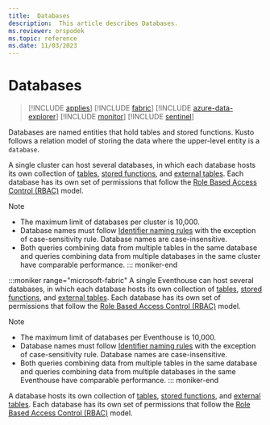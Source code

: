 ```yaml
---
title:  Databases
description:  This article describes Databases.
ms.reviewer: orspodek
ms.topic: reference
ms.date: 11/03/2023
---
```

# Databases

> [!INCLUDE [applies](../../includes/applies-to-version/applies.md)] [!INCLUDE [fabric](../../includes/applies-to-version/fabric.md)] [!INCLUDE [azure-data-explorer](../../includes/applies-to-version/azure-data-explorer.md)] [!INCLUDE [monitor](../../includes/applies-to-version/monitor.md)] [!INCLUDE [sentinel](../../includes/applies-to-version/sentinel.md)]

Databases are named entities that hold tables and stored functions. Kusto follows a relation model of storing the data where the upper-level entity is a `database`.

A single cluster can host several databases, in which each database hosts its own collection of [tables](tables.md), [stored functions](stored-functions.md), and [external tables](external-tables.md). Each database has its own set of permissions that follow the [Role Based Access Control (RBAC)](../../access-control/role-based-access-control.md) model.

> [!NOTE]
>
> * The maximum limit of databases per cluster is 10,000.
> * Database names must follow [Identifier naming rules](entity-names.md#identifier-naming-rules) with the exception of case-sensitivity rule. Database names are case-insensitive.
> * Both queries combining data from multiple tables in the same database and queries combining data from multiple databases in the same cluster have comparable performance.
::: moniker-end

:::moniker range="microsoft-fabric"
A single Eventhouse can host several databases, in which each database hosts its own collection of [tables](tables.md), [stored functions](stored-functions.md), and [external tables](external-tables.md). Each database has its own set of permissions that follow the [Role Based Access Control (RBAC)](../../access-control/role-based-access-control.md) model.

> [!NOTE]
>
> * The maximum limit of databases per Eventhouse is 10,000.
> * Database names must follow [Identifier naming rules](entity-names.md#identifier-naming-rules) with the exception of case-sensitivity rule. Database names are case-insensitive.
> * Both queries combining data from multiple tables in the same database and queries combining data from multiple databases in the same Eventhouse have comparable performance.
::: moniker-end

A database hosts its own collection of [tables](tables.md), [stored functions](stored-functions.md), and [external tables](external-tables.md). Each database has its own set of permissions that follow the [Role Based Access Control (RBAC)](../../access-control/role-based-access-control.md) model.

